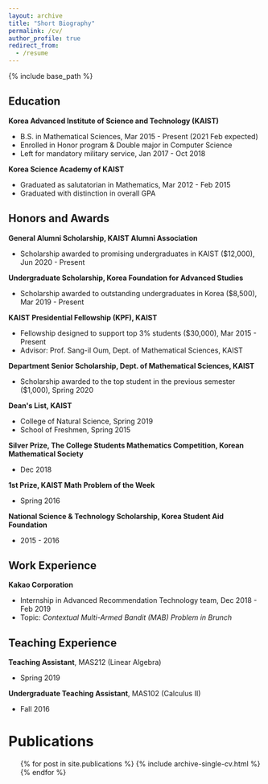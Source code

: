 ```yaml
---
layout: archive
title: "Short Biography"
permalink: /cv/
author_profile: true
redirect_from:
  - /resume
---
```


{% include base_path %}

Education
------
__Korea Advanced Institute of Science and Technology (KAIST)__
  * B.S. in Mathematical Sciences,  Mar 2015 - Present (2021 Feb expected)
  * Enrolled in Honor program & Double major in Computer Science
  * Left for mandatory military service,  Jan 2017 - Oct 2018

__Korea Science Academy of KAIST__
  * Graduated as salutatorian in Mathematics,  Mar 2012 - Feb 2015
  * Graduated with distinction in overall GPA


Honors and Awards
------
__General Alumni Scholarship, KAIST Alumni Association__
  * Scholarship awarded to promising undergraduates in KAIST ($12,000), Jun 2020 - Present

__Undergraduate Scholarship, Korea Foundation for Advanced Studies__
  * Scholarship awarded to outstanding undergraduates in Korea ($8,500),  Mar 2019 - Present

__KAIST Presidential Fellowship (KPF), KAIST__
  * Fellowship designed to support top 3% students ($30,000),  Mar 2015 - Present
  * Advisor: Prof. Sang-il Oum, Dept. of Mathematical Sciences, KAIST

__Department Senior Scholarship, Dept. of Mathematical Sciences, KAIST__
  * Scholarship awarded to the top student in the previous semester ($1,000), Spring 2020

__Dean's List, KAIST__
  * College of Natural Science,  Spring 2019
  * School of Freshmen,  Spring 2015

__Silver Prize, The College Students Mathematics Competition, Korean Mathematical Society__
  * Dec 2018

__1st Prize, KAIST Math Problem of the Week__
  * Spring 2016

__National Science & Technology Scholarship, Korea Student Aid Foundation__
  * 2015 - 2016


Work Experience
------
__Kakao Corporation__
  * Internship in Advanced Recommendation Technology team, Dec 2018 - Feb 2019
  * Topic: *Contextual Multi-Armed Bandit (MAB) Problem in Brunch*
  

Teaching Experience
------
__Teaching Assistant__, MAS212 (Linear Algebra) 
  * Spring 2019

__Undergraduate Teaching Assistant__, MAS102 (Calculus II)
  * Fall 2016
  

Publications
======
  <ul>{% for post in site.publications %}
    {% include archive-single-cv.html %}
  {% endfor %}</ul>

<!--  
Talks
======
  <ul>{% for post in site.talks %}
    {% include archive-single-talk-cv.html %}
  {% endfor %}</ul>
  
Teaching
======
  <ul>{% for post in site.teaching %}
    {% include archive-single-cv.html %}
  {% endfor %}</ul>
  
Service and leadership
======
* Currently signed in to 43 different slack teams
-->